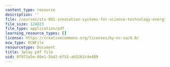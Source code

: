```yaml
---
content_type: resource
description: ''
file: /courses/sts-081-innovation-systems-for-science-technology-energy-manufacturing-and-health-spring-2017/8f972a5e60e15b426f53ab5262c4e489_AGFamePtVUI.pdf
file_size: 124023
file_type: application/pdf
learning_resource_types: []
license: https://creativecommons.org/licenses/by-nc-sa/4.0/
ocw_type: OCWFile
resourcetype: Document
title: 3play pdf file
uid: 8f972a5e-60e1-5b42-6f53-ab5262c4e489
---
```

